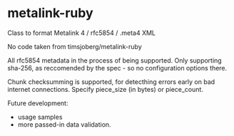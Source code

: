 # metalink-ruby

Class to format Metalink 4 / rfc5854 / .meta4 XML

No code taken from timsjoberg/metalink-ruby


All rfc5854 metadata in the process of being supported. Only supporting sha-256, as reccomended by the spec - so no configuration options there.

Chunk checksumming is supported, for detecthing errors early on bad internet connections. Specify piece_size (in bytes) or piece_count.


Future development:
* usage samples
* more passed-in data validation.
